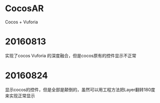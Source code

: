 # CocosAR
Cocos + Vuforia
# 20160813
实现了cocos Vuforia 的深度融合，但是cocos原有的控件显示不正常
# 20160824
显示cocos的控件，但是全部是颠倒的，虽然可以用工程方法把Layer翻转180度来实现正常显示
